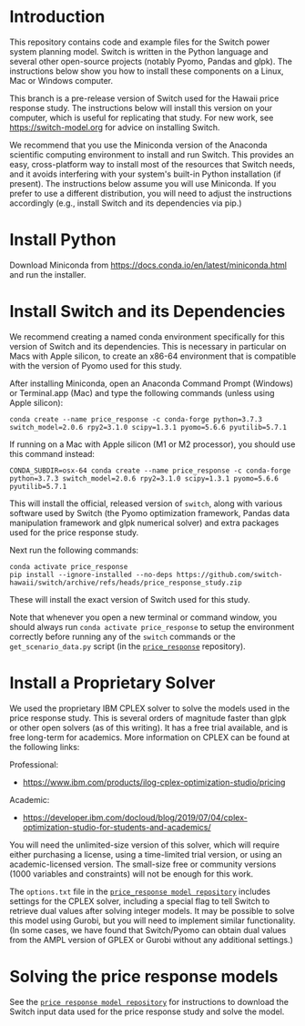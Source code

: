 # Introduction

This repository contains code and example files for the Switch power system
planning model. Switch is written in the Python language and several other
open-source projects (notably Pyomo, Pandas and glpk). The instructions below
show you how to install  these components on a Linux, Mac or Windows computer.

This branch is a pre-release version of Switch used for the Hawaii price
response study. The instructions below will install this version on your
computer, which is useful for replicating that study. For new work, see
https://switch-model.org for advice on installing Switch.

We recommend that you use the Miniconda version of the Anaconda scientific
computing environment to install and run Switch. This provides an easy,
cross-platform way to install most of the resources that Switch needs, and it
avoids interfering with your system's built-in Python installation (if present).
The instructions below assume you will use Miniconda. If you prefer to use a
different distribution, you will need to adjust the instructions accordingly
(e.g., install Switch and its dependencies via pip.)


# Install Python

Download Miniconda from https://docs.conda.io/en/latest/miniconda.html and run
the installer.

# Install Switch and its Dependencies

We recommend creating a named conda environment specifically for this version of
Switch and its dependencies. This is necessary in particular on Macs with Apple
silicon, to create an x86-64 environment that is compatible with the version of
Pyomo used for this study.

After installing Miniconda, open an Anaconda Command Prompt (Windows) or
Terminal.app (Mac) and type the following commands (unless using Apple silicon):

    conda create --name price_response -c conda-forge python=3.7.3 switch_model=2.0.6 rpy2=3.1.0 scipy=1.3.1 pyomo=5.6.6 pyutilib=5.7.1

If running on a Mac with Apple silicon (M1 or M2 processor), you should use this
command instead:

    CONDA_SUBDIR=osx-64 conda create --name price_response -c conda-forge python=3.7.3 switch_model=2.0.6 rpy2=3.1.0 scipy=1.3.1 pyomo=5.6.6 pyutilib=5.7.1

This will install the official, released version of `switch`, along with various
software used by Switch (the Pyomo optimization framework, Pandas data
manipulation framework and glpk numerical solver) and extra packages used
for the price response study.

Next run the following commands:

    conda activate price_response
    pip install --ignore-installed --no-deps https://github.com/switch-hawaii/switch/archive/refs/heads/price_response_study.zip

These will install the exact version of Switch used for this study.

Note that whenever you open a new terminal or command window, you should always
run `conda activate price_response` to setup the environment correctly before
running any of the `switch` commands or the `get_scenario_data.py` script (in
the [`price_response`](https://github.com/switch-hawaii/price_response)
repository).


# Install a Proprietary Solver

We used the proprietary IBM CPLEX solver to solve the models used in the price response study. This is several orders of magnitude faster than
glpk or other open solvers (as of this writing). It has a free trial available, and is free long-term for
academics. More information on CPLEX can be found at the following links:

Professional:
- https://www.ibm.com/products/ilog-cplex-optimization-studio/pricing

Academic:
- https://developer.ibm.com/docloud/blog/2019/07/04/cplex-optimization-studio-for-students-and-academics/

You will need the unlimited-size version of this solver, which will require
either purchasing a license, using a time-limited trial version, or using an
academic-licensed version. The small-size free or community versions (1000
variables and constraints) will not be enough for this work.

The `options.txt` file in the [`price_response model
repository`](https://github.com/switch-hawaii/price_response) includes settings
for the CPLEX solver, including a special flag to tell Switch to retrieve dual
values after solving integer models. It may be possible to solve this model
using Gurobi, but you will need to implement similar functionality. (In some
cases, we have found that Switch/Pyomo can obtain dual values from the AMPL
version of GPLEX or Gurobi without any additional settings.)


# Solving the price response models
See the [`price response model
repository`](https://github.com/switch-hawaii/price_response) for instructions
to download the Switch input data used for the price response study and solve
the model.
